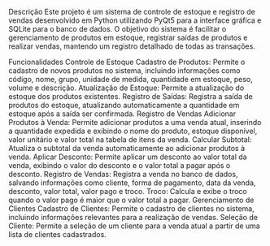 Descrição
Este projeto é um sistema de controle de estoque e registro de vendas desenvolvido em Python utilizando PyQt5 para a interface gráfica e SQLite para o banco de dados. O objetivo do sistema é facilitar o gerenciamento de produtos em estoque, registrar saídas de produtos e realizar vendas, mantendo um registro detalhado de todas as transações.

Funcionalidades
Controle de Estoque
Cadastro de Produtos: Permite o cadastro de novos produtos no sistema, incluindo informações como código, nome, grupo, unidade de medida, quantidade em estoque, peso, volume e descrição.
Atualização de Estoque: Permite a atualização do estoque dos produtos existentes.
Registro de Saídas: Registra a saída de produtos do estoque, atualizando automaticamente a quantidade em estoque após a saída ser confirmada.
Registro de Vendas
Adicionar Produtos à Venda: Permite adicionar produtos a uma venda atual, inserindo a quantidade expedida e exibindo o nome do produto, estoque disponível, valor unitário e valor total na tabela de itens da venda.
Calcular Subtotal: Atualiza o subtotal da venda automaticamente ao adicionar produtos à venda.
Aplicar Desconto: Permite aplicar um desconto ao valor total da venda, exibindo o valor do desconto e o valor total a pagar após o desconto.
Registro de Vendas: Registra a venda no banco de dados, salvando informações como cliente, forma de pagamento, data da venda, desconto, valor total, valor pago e troco.
Troco: Calcula e exibe o troco quando o valor pago é maior que o valor total a pagar.
Gerenciamento de Clientes
Cadastro de Clientes: Permite o cadastro de clientes no sistema, incluindo informações relevantes para a realização de vendas.
Seleção de Cliente: Permite a seleção de um cliente para a venda atual a partir de uma lista de clientes cadastrados.


